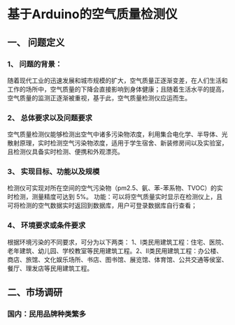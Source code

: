 # 基于Arduino的空气质量检测仪
## 一、	问题定义
### 1、	问题的背景：
随着现代工业的迅速发展和城市规模的扩大，空气质量正逐渐变差，在人们生活和工作的场所中，空气质量的下降会直接影响到身体健康；且随着生活水平的提高，空气质量的监测正逐渐被重视，基于此，空气质量检测仪应运而生。
### 2、	总体要求以及问题要求
空气质量检测仪能够检测出空气中诸多污染物浓度，利用集合电化学、半导体、光散射原理，实时检测空气污染物浓度，适用于学生宿舍、新装修房间以及实验室，且检测仪具备实时检测、便携和外观漂亮。
### 3、	实现目标、功能以及规模
检测仪可实现对所在空间的空气污染物（pm2.5、氨、苯-苯系物、TVOC）的实时检测，测量精度可达到 5%。
功能：可以将空气质量实时显示在检测仪上，且可将检测的空气数据实时返回到数据库，用户可登录数据库自行查看；
### 4、	环境要求或条件要求
根据环境污染的不同要求，可分为以下两类：
1、Ⅰ类民用建筑工程：住宅、医院、老年建筑、幼儿园、学校教室等民用建筑工程。2、Ⅱ类民用建筑工程：办公楼、商店、旅馆、文化娱乐场所、书店、图书馆、展览馆、体育馆、公共交通等侯室、餐厅、理发店等民用建筑工程。
## 二、市场调研
### 国内：民用品牌种类繁多
